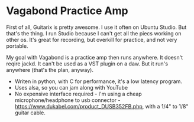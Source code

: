 # Vagabond Practice Amp

First of all, Guitarix is pretty awesome. I use it often on Ubuntu Studio. But that's the thing. I run Studio because I can't get all the piecs working on other os. It's great for recording, but overkill for practice, and not very portable.

My goal with Vagabond is a practice amp then runs anywhere. It doesn't reqire jackd. It can't be used as a VST plugin on a daw. But it run's anywhere (that's the plan, anyway). 

* Writen in python, with C for performance, it's a low latency program.
* Uses alsa, so you can jam along with YouTube
* No expensive interface required - I'm using a cheap microphone/headphone to usb connector - https://www.dukabel.com/product_DUSB352FB.php, with a 1/4" to 1/8" guitar cable.
